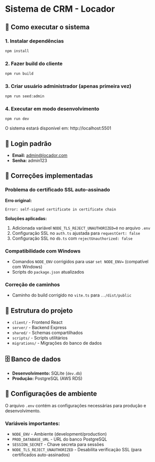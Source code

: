 # Sistema de CRM - Locador

## 🚀 Como executar o sistema

### 1. Instalar dependências
```bash
npm install
```

### 2. Fazer build do cliente
```bash
npm run build
```

### 3. Criar usuário administrador (apenas primeira vez)
```bash
npm run seed:admin
```

### 4. Executar em modo desenvolvimento
```bash
npm run dev
```

O sistema estará disponível em: http://localhost:5501

## 👤 Login padrão
- **Email:** admin@locador.com
- **Senha:** admin123

## 🔧 Correções implementadas

### Problema do certificado SSL auto-assinado
**Erro original:**
```
Error: self-signed certificate in certificate chain
```

**Soluções aplicadas:**
1. Adicionada variável `NODE_TLS_REJECT_UNAUTHORIZED=0` no arquivo `.env`
2. Configuração SSL no `auth.ts` ajustada para `requestCert: false`
3. Configuração SSL no `db.ts` com `rejectUnauthorized: false`

### Compatibilidade com Windows
- Comandos `NODE_ENV` corrigidos para usar `set NODE_ENV=` (compatível com Windows)
- Scripts do `package.json` atualizados

### Correção de caminhos
- Caminho do build corrigido no `vite.ts` para `../dist/public`

## 📁 Estrutura do projeto

- `client/` - Frontend React
- `server/` - Backend Express
- `shared/` - Schemas compartilhados
- `scripts/` - Scripts utilitários
- `migrations/` - Migrações do banco de dados

## 🗄️ Banco de dados

- **Desenvolvimento:** SQLite (`dev.db`)
- **Produção:** PostgreSQL (AWS RDS)

## 🔐 Configurações de ambiente

O arquivo `.env` contém as configurações necessárias para produção e desenvolvimento.

### Variáveis importantes:
- `NODE_ENV` - Ambiente (development/production)
- `PROD_DATABASE_URL` - URL do banco PostgreSQL
- `SESSION_SECRET` - Chave secreta para sessões
- `NODE_TLS_REJECT_UNAUTHORIZED` - Desabilita verificação SSL (para certificados auto-assinados)